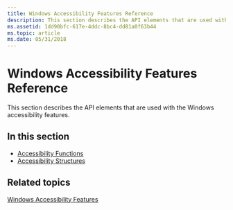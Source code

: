 ```yaml
---
title: Windows Accessibility Features Reference
description: This section describes the API elements that are used with the Windows accessibility features.
ms.assetid: 1dd90bfc-617e-4ddc-8bc4-dd81a0f63b44
ms.topic: article
ms.date: 05/31/2018
---
```


# Windows Accessibility Features Reference

This section describes the API elements that are used with the Windows accessibility features.

## In this section

-   [Accessibility Functions](accessibility-functions.md)
-   [Accessibility Structures](accessibility-structures.md)

## Related topics

<dl> <dt>

[Windows Accessibility Features](windows-accessibility-features.md)
</dt> </dl>

 

 




